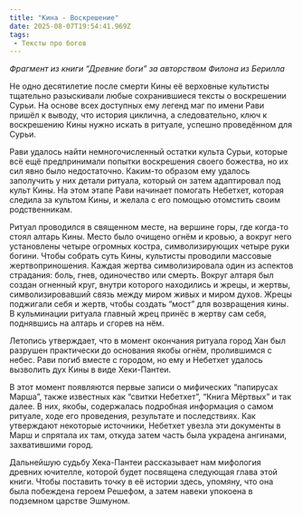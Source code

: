```yaml
---
title: "Кина - Воскрешение"
date: 2025-08-07T19:54:41.969Z
tags:
 - Тексты про богов
---
```


*Фрагмент из книги “Древние боги” за авторством Филона из Берилла*

Не одно десятилетие после смерти Кины её верховные культисты тщательно
разыскивали любые сохранившиеся тексты о воскрешении Сурьи. На основе
всех доступных ему легенд маг по имени Рави пришёл к выводу, что история
циклична, а следовательно, ключ к воскрешению Кины нужно искать в
ритуале, успешно проведённом для Сурьи.

Рави удалось найти немногочисленный остатки культа Сурьи, которые всё
ещё предпринимали попытки воскрешения своего божества, но их сил явно
было недостаточно. Каким-то образом ему удалось заполучить у них детали
ритуала, который он затем адаптировал под культ Кины. На этом этапе Рави
начинает помогать Небетхет, которая следила за культом Кины, и желала с
его помощью отомстить своим родственникам.

Ритуал проводился в священном месте, на вершине горы, где когда-то стоял
алтарь Кины. Место было очищено огнём и кровью, а вокруг него
установлены четыре огромных костра, символизирующих четыре руки богини.
Чтобы собрать суть Кины, культисты проводили массовые жертвоприношения.
Каждая жертва символизировала один из аспектов страдания: боль, гнев,
одиночество или смерть. Вокруг алтаря был создан огненный круг, внутри
которого находились и жрецы, и жертвы, символизировавший связь между
миром живых и миром духов. Жрецы поджигали себя и жертв, чтобы создать
“мост” для возвращения кины. В кульминации ритуала главный жрец принёс в
жертву сам себя, поднявшись на алтарь и сгорев на нём.

Летопись утверждает, что в момент окончания ритуала город Хан был
разрушен практически до основания якобы огнём, пролившимся с небес. Рави
погиб вместе с городом, но ему и Небетхет удалось вызволить дух Кины в
виде Хеки-Пантеи.

В этот момент появляются первые записи о мифических “папирусах Марша”,
также известных как “свитки Небетхет”, “Книга Мёртвых” и так далее. В
них, якобы, содержалась подробная информация о самом ритуале, ходе его
проведения, результате и последствиях. Как утверждают некоторые
источники, Небетхет увезла эти документы в Марш и спрятала их там,
откуда затем часть была украдена ангинами, захватившими город.

Дальнейшую судьбу Хека-Пантеи рассказывает нам мифология древних
ючителле, которой будет посвящена следующая глава этой книги. Чтобы
поставить точку в её истории здесь, упомяну, что она была побеждена
героем Решефом, а затем навеки упокоена в подземном царстве Эшмуном.

